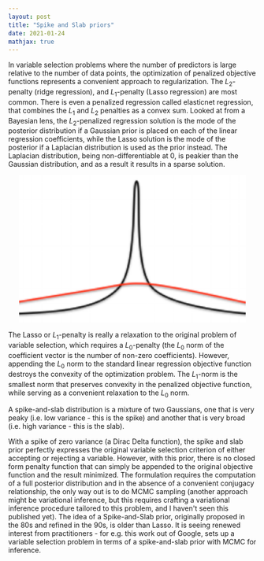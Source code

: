 ```yaml
---
layout: post
title: "Spike and Slab priors"
date: 2021-01-24
mathjax: true
---
```


In variable selection problems where the number of predictors is large relative to the number of data points, the optimization of penalized objective functions represents a convenient approach to regularization. The $L_2$-penalty (ridge regression), and $L_1$-penalty (Lasso regression) are most common. There is even a penalized regression called elasticnet regression, that combines the $L_1$ and $L_2$ penalties as a convex sum. Looked at from a Bayesian lens, the $L_2$-penalized regression solution is the mode of the posterior distribution if a Gaussian prior is placed on each of the linear regression coefficients, while the Lasso solution is the mode of the posterior if a Laplacian distribution is used as the prior instead. The Laplacian distribution, being non-differentiable at 0, is peakier than the Gaussian distribution, and as a result it results in a sparse solution.

<p align="center">
  <img width="460"  src="/assets/spikeslab.png">
</p>

The Lasso or $L_1$-penalty is really a relaxation to the original problem of variable selection, which requires a $L_0$-penalty (the $L_0$ norm of the coefficient vector is the number of non-zero coefficients). However, appending the $L_0$ norm to the standard linear regression objective function destroys the convexity of the optimization problem. The $L_1$-norm is the smallest norm that preserves convexity in the penalized objective function, while serving as a convenient relaxation to the $L_0$ norm.

A spike-and-slab distribution is a mixture of two Gaussians, one that is very peaky (i.e. low variance - this is the spike) and another that is very broad (i.e. high variance - this is the slab).

With a spike of zero variance (a Dirac Delta function), the spike and slab prior perfectly expresses the original variable selection criterion of either accepting or rejecting a variable. However, with this prior, there is no closed form penalty function that can simply be appended to the original objective function and the result minimized. The formulation requires the computation of a full posterior distribution and in the absence of a convenient conjugacy relationship, the only way out is to do MCMC sampling (another approach might be variational inference, but this requires crafting a variational inference procedure tailored to this problem, and I haven't seen this published yet). The idea of a Spike-and-Slab prior, originally proposed in the 80s and refined in the 90s, is older than Lasso. It is seeing renewed interest from practitioners - for e.g. this work out of Google, sets up a variable selection problem in terms of a spike-and-slab prior with MCMC for inference. 
